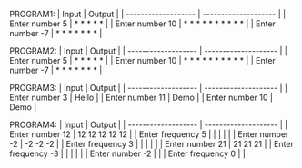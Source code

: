 PROGRAM1:
| Input               | Output               |
| ------------------- | -------------------- |
| Enter number 5      |  * * * * *           |
| Enter number 10     |  * * * * * * * * * * |
| Enter number -7     |  * * * * * * *       |

PROGRAM2:
| Input               | Output               |
| ------------------- | -------------------- |
| Enter number 5      |  * * * * *           |
| Enter number 10     |  * * * * * * * * * * |
| Enter number -7     |  * * * * * * *       |

PROGRAM3:
| Input               | Output               |
| ------------------- | -------------------- |
| Enter number 3      | Hello                |
| Enter number 11     | Demo                 |
| Enter number 10     | Demo                 |

PROGRAM4:
| Input               | Output               |
| ------------------- | -------------------- |
| Enter number    12  | 12 12 12 12 12       |
| Enter frequency 5   |                      |
|                     |                      |
| Enter number    -2  | -2 -2 -2             |
| Enter frequency 3   |                      |
|                     |                      |
| Enter number     21 | 21 21 21             |
| Enter frequency  -3 |                      |
|                     |                      |
| Enter number     -2 |                      |
| Enter frequency   0 |                      |




